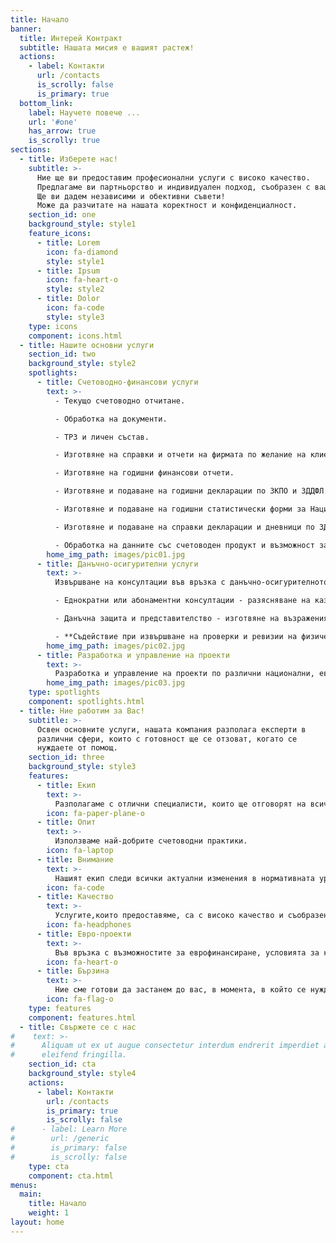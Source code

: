 ```yaml
---
title: Начало
banner:
  title: Интерей Контракт
  subtitle: Нашата мисия е вашият растеж!
  actions:
    - label: Контакти
      url: /contacts
      is_scrolly: false
      is_primary: true
  bottom_link:
    label: Научете повече ...
    url: '#one'
    has_arrow: true
    is_scrolly: true
sections:
  - title: Изберете нас!
    subtitle: >-
      Ние ще ви предоставим професионални услуги с високо качество.
      Предлагаме ви партньорство и индивидуален подход, съобразен с вашия бизнес, очаквания и динамика.
      Ще ви дадем независими и обективни съвети!
      Може да разчитате на нашата коректност и конфиденциалност.
    section_id: one
    background_style: style1
    feature_icons:
      - title: Lorem
        icon: fa-diamond
        style: style1
      - title: Ipsum
        icon: fa-heart-o
        style: style2
      - title: Dolor
        icon: fa-code
        style: style3
    type: icons
    component: icons.html
  - title: Нашите основни услуги
    section_id: two
    background_style: style2
    spotlights:
      - title: Счетоводно-финансови услуги
        text: >-
          - Текущо счетоводно отчитане.

          - Обработка на документи.

          - ТРЗ и личен състав.

          - Изготвяне на справки и отчети на фирмата по желание на клиента.

          - Изготвяне на годишни финансови отчети.

          - Изготвяне и подаване на годишни декларации по ЗКПО и ЗДДФЛ.

          - Изготвяне и подаване на годишни статистически форми за Националния статистически институт.

          - Изготвяне и подаване на справки декларации и дневници по ЗДДС.

          - Обработка на данните със счетоводен продукт и възможност за електронна комуникация и предоставяне на информация.
        home_img_path: images/pic01.jpg
      - title: Данъчно-осигурителни услуги
        text: >-
          Извършване на консултации във връзка с данъчно-осигурителното законодателство:

          - Еднократни или абонаментни консултации - разясняване на казуси, планиране на дейности.

          - Данъчна защита и представителство - изготвяне на възражения по ревизинни доклади, изготвяне на жалби по ревизионни актове.

          - **Съдействие при извършване на проверки и ревизии на физически лица, включващи изготвяне на паричен поток, определене на начални и крайни салда за проверяваните периоди.**
        home_img_path: images/pic02.jpg
      - title: Разработка и управление на проекти
        text: >-
          Разработка и управление на проекти по различни национални, европейски и международни програми.
        home_img_path: images/pic03.jpg
    type: spotlights
    component: spotlights.html
  - title: Ние работим за Вас!
    subtitle: >-
      Освен основните услуги, нашата компания разполага експерти в
      различни сфери, които с готовност ще се отзоват, когато се
      нуждаете от помощ.
    section_id: three
    background_style: style3
    features:
      - title: Екип
        text: >-
          Разполагаме с отлични специалисти, които ще отговорят на всичките ви въпроси.
        icon: fa-paper-plane-o
      - title: Опит
        text: >-
          Използваме най-добрите счетоводни практики.
        icon: fa-laptop
      - title: Внимание
        text: >-
          Нашият екип следи всички актуални изменения в нормативната уредба, касаещи националната финансова и фискална политика.
        icon: fa-code
      - title: Качество
        text: >-
          Услугите,които предоставяме, са с високо качество и съобразени с МСС, НСС  и действащите в момента данъчно и осигурително законодателство.
        icon: fa-headphones
      - title: Евро-проекти
        text: >-
          Във връзка с възможностите за еврофинансиране, условията за кандидатстване, изготвяне и управление на проекти, разполагаме с подбран кръг от консултанти - наши служители и асоциирани експерти.
        icon: fa-heart-o
      - title: Бързина
        text: >-
          Ние сме готови да застанем до вас, в момента, в който се нуждаете.
        icon: fa-flag-o
    type: features
    component: features.html
  - title: Свържете се с нас
#    text: >-
#      Aliquam ut ex ut augue consectetur interdum endrerit imperdiet amet
#      eleifend fringilla.
    section_id: cta
    background_style: style4
    actions:
      - label: Контакти
        url: /contacts
        is_primary: true
        is_scrolly: false
#      - label: Learn More
#        url: /generic
#        is_primary: false
#        is_scrolly: false
    type: cta
    component: cta.html
menus:
  main:
    title: Начало
    weight: 1
layout: home
---
```

